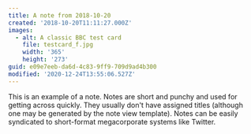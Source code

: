 ```yaml
---
title: A note from 2018-10-20
created: '2018-10-20T11:11:27.000Z'
images:
  - alt: A classic BBC test card
    file: testcard_f.jpg
    width: '365'
    height: '273'
guid: e09e7eeb-da6d-4c83-9ff9-709d9ad4b300
modified: '2020-12-24T13:55:06.527Z'
---
```

This is an example of a note. Notes are short and punchy and used for getting across quickly. They usually don't have assigned titles (although one may be generated by the note view template). Notes can be easily syndicated to short-format megacorporate systems like Twitter.
